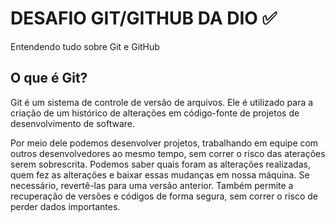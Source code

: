 # DESAFIO GIT/GITHUB DA DIO ✅
Entendendo tudo sobre Git e GitHub

## O que é Git? 

Git é um sistema de controle de versão de arquivos. Ele é utilizado para a criação de um histórico de alterações em código-fonte de projetos de desenvolvimento de software. 

Por meio dele podemos desenvolver projetos, trabalhando em equipe com outros desenvolvedores ao mesmo tempo, sem correr o risco das aterações serem sobrescrita. Podemos saber quais foram as alterações realizadas, quem fez as alterações e baixar essas mudanças em nossa máquina. Se necessário, revertê-las para uma versão anterior. Também permite a recuperação de versões e códigos de forma segura, sem correr o risco de perder dados importantes.

